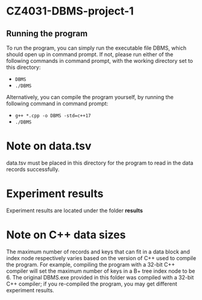 # CZ4031-DBMS-project-1

## Running the program
To run the program, you can simply run the executable file DBMS, which should open up in command prompt. If not, please run either of the following commands in command prompt, with the working directory set to this directory: 
- <code>DBMS</code>
- <code>./DBMS</code>

Alternatively, you can compile the program yourself, by running the following command in command prompt:
- <code>g++ *.cpp -o DBMS -std=c++17</code>
- <code>./DBMS </code>

# Note on data.tsv
data.tsv must be placed in this directory for the program to read in the data records successfully.

# Experiment results
Experiment results are located under the folder <b>results</b>

# Note on C++ data sizes
The maximum number of records and keys that can fit in a data block and index node respectively varies based on the version of C++ used to compile the program. For example, compiling the program with a 32-bit C++ compiler will set the maximum number of keys in a B+ tree index node to be 6. The original DBMS.exe provided in this folder was compiled with a 32-bit C++ compiler; if you re-compiled the program, you may get different experiment results.
